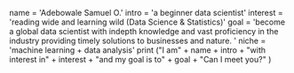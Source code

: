 name = 'Adebowale Samuel O.'
intro = 'a beginner data scientist'
interest = 'reading wide and learning wild (Data Science & Statistics)'
goal = 'become a global data scientist with indepth knowledge and vast proficiency in the industry providing timely solutions to businesses and nature. '
niche = 'machine learning + data analysis'
print ("I am" + name + intro + "with interest in" + interest + "and my goal is to" + goal + "Can I meet you?" )
